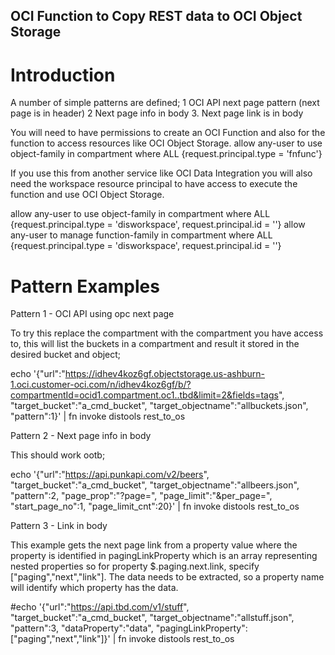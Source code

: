 ## OCI Function to Copy REST data to OCI Object Storage

# Introduction

A number of simple patterns are defined;
1 OCI API next page pattern (next page is in header)
2 Next page info in body
3. Next page link is in body

You will need to have permissions to create an OCI Function and also for the function to access resources like OCI Object Storage.
allow any-user to use object-family in compartment <compartment-name> where ALL {request.principal.type = 'fnfunc'}

If you use this from another service like OCI Data Integration you will also need the workspace resource principal to have access to execute the function and use OCI Object Storage.

allow any-user to use object-family in compartment <compartment-name> where ALL {request.principal.type = 'disworkspace', request.principal.id = '<workspace-ocid>'}
allow any-user to manage function-family in compartment <compartment-name> where ALL {request.principal.type = 'disworkspace', request.principal.id = '<workspace-ocid>'}

# Pattern Examples

Pattern 1 - OCI API using opc next page

To try this replace the compartment with the compartment you have access to, this will list the buckets in a compartment and result it stored in the desired bucket and object;

echo '{"url":"https://idhev4koz6gf.objectstorage.us-ashburn-1.oci.customer-oci.com/n/idhev4koz6gf/b/?compartmentId=ocid1.compartment.oc1..tbd&limit=2&fields=tags", "target_bucket":"a_cmd_bucket", "target_objectname":"allbuckets.json", "pattern":1}' | fn invoke distools rest_to_os

Pattern 2 - Next page info in body

This should work ootb;

echo '{"url":"https://api.punkapi.com/v2/beers", "target_bucket":"a_cmd_bucket", "target_objectname":"allbeers.json", "pattern":2, "page_prop":"?page=", "page_limit":"&per_page=", "start_page_no":1, "page_limit_cnt":20}' | fn invoke distools rest_to_os


Pattern 3 - Link in body

This example gets the next page link from a property value where the property is identified in pagingLinkProperty which is an array representing nested properties so for property $.paging.next.link, specify ["paging","next","link"]. The data needs to be extracted, so a property name will identify which property has the data.

#echo '{"url":"https://api.tbd.com/v1/stuff", "target_bucket":"a_cmd_bucket", "target_objectname":"allstuff.json", "pattern":3, "dataProperty":"data", "pagingLinkProperty":["paging","next","link"]}' | fn invoke distools rest_to_os
